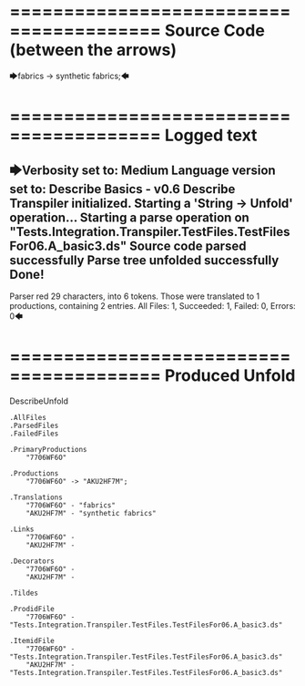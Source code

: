 ========================================
Source Code (between the arrows)
========================================

🡆fabrics -> synthetic fabrics;🡄

========================================
Logged text
========================================

🡆Verbosity set to: Medium
Language version set to: Describe Basics - v0.6
Describe Transpiler initialized.
Starting a 'String -> Unfold' operation...
Starting a parse operation on "Tests.Integration.Transpiler.TestFiles.TestFilesFor06.A_basic3.ds"
Source code parsed successfully
Parse tree unfolded successfully
Done!
------------------------
Parser red 29 characters, into 6 tokens.
Those were translated to 1 productions, containing 2 entries.
All Files: 1, Succeeded: 1, Failed: 0, Errors: 0🡄

========================================
Produced Unfold
========================================

DescribeUnfold

    .AllFiles
    .ParsedFiles
    .FailedFiles

    .PrimaryProductions
        "7706WF6O" 

    .Productions
        "7706WF6O" -> "AKU2HF7M";

    .Translations
        "7706WF6O" - "fabrics"
        "AKU2HF7M" - "synthetic fabrics"

    .Links
        "7706WF6O" - 
        "AKU2HF7M" - 

    .Decorators
        "7706WF6O" - 
        "AKU2HF7M" - 

    .Tildes

    .ProdidFile
        "7706WF6O" - "Tests.Integration.Transpiler.TestFiles.TestFilesFor06.A_basic3.ds"

    .ItemidFile
        "7706WF6O" - "Tests.Integration.Transpiler.TestFiles.TestFilesFor06.A_basic3.ds"
        "AKU2HF7M" - "Tests.Integration.Transpiler.TestFiles.TestFilesFor06.A_basic3.ds"

